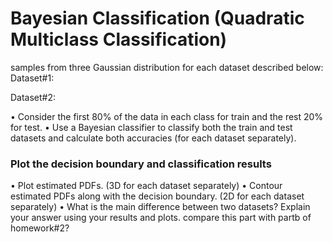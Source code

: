 # Bayesian Classification (Quadratic Multiclass Classification)
samples from three Gaussian distribution for each dataset described below:
Dataset#1:

Dataset#2:

• Consider the first 80% of the data in each class for train and the rest 20% for test.
• Use a Bayesian classifier to classify both the train and test datasets and calculate both accuracies (for each dataset separately).

### Plot the decision boundary and classification results 
• Plot estimated PDFs. (3D for each dataset separately)
• Contour estimated PDFs along with the decision boundary. (2D for each dataset separately)
• What is the main difference between two datasets? Explain your answer using your results and plots. 
compare this part with partb of homework#2?
